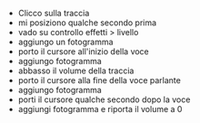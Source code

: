 - Clicco sulla traccia
- mi posiziono qualche secondo prima 
- vado su controllo effetti > livello
- aggiungo un fotogramma
- porto il cursore all'inizio della voce
- aggiungo fotogramma
- abbasso il volume della traccia
- porto il cursore alla fine della voce parlante
- aggiungo fotogramma
- porti il cursore qualche secondo dopo la voce
- aggiungi fotogramma e riporta il volume a 0
